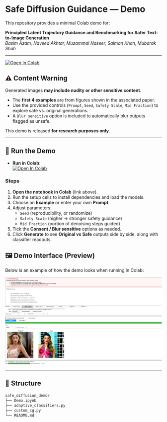 # Safe Diffusion Guidance — Demo

This repository provides a minimal Colab demo for:

**Principled Latent Trajectory Guidance and Benchmarking for Safer Text-to-Image Generation**  
_Basim Azam, Naveed Akhtar, Muzammal Naseer, Salman Khan, Mubarak Shah_

---
  [![Open In Colab](https://colab.research.google.com/assets/colab-badge.svg)](
  https://colab.research.google.com/github/basim-azam/safe_diffusion_demo/blob/main/Demo.ipynb)
  
## ⚠️ Content Warning
Generated images **may include nudity or other sensitive content**.

- The **first 4 examples** are from figures shown in the associated paper.  
- Use the provided controls (`Prompt`, `Seed`, `Safety Scale`, `Mid Fraction`) to explore safe vs. original generations.  
- A `Blur sensitive` option is included to automatically blur outputs flagged as unsafe.  

This demo is released **for research purposes only**.


---

## 🚀 Run the Demo

- **Run in Colab:**  
  [![Open In Colab](https://colab.research.google.com/assets/colab-badge.svg)](
  https://colab.research.google.com/github/basim-azam/safe_diffusion_demo/blob/main/Demo.ipynb)

### Steps
1. **Open the notebook in Colab** (link above).  
2. Run the setup cells to install dependencies and load the models.  
3. Choose an **Example** or enter your own **Prompt**.  
4. Adjust parameters:
   - `Seed` (reproducibility, or randomize)
   - `Safety Scale` (higher → stronger safety guidance)
   - `Mid Fraction` (portion of denoising steps guided)
5. Tick the **Consent / Blur sensitive** options as needed.  
6. Click **Generate** to see **Original vs Safe** outputs side by side, along with classifier readouts.


## 🖼️ Demo Interface (Preview)

Below is an example of how the demo looks when running in Colab:

![Demo Interface Preview](./assets/demo_image.png)


---

## 📂 Structure

```
safe_diffusion_demo/
├── Demo.ipynb   
├── adaptive_classifiers.py              
├── custom_cg.py                         
└── README.md
```


